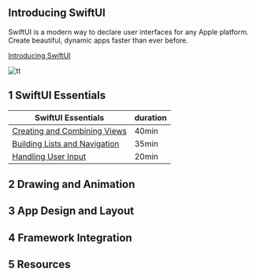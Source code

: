 

## Introducing SwiftUI


SwiftUI is a modern way to declare user interfaces for any Apple platform. 
Create beautiful, dynamic apps faster than ever before.

[Introducing SwiftUI](https://developer.apple.com/tutorials/swiftui/)

![tt](..//pictures/tutorial_swiftUI.png)


## 1 SwiftUI Essentials

| SwiftUI Essentials|duration|
|------------------------|---------|
|[Creating and Combining Views](https://developer.apple.com/tutorials/swiftui/creating-and-combining-views) |40min|
|[Building Lists and Navigation](https://developer.apple.com/tutorials/swiftui/building-lists-and-navigation) |35min|
|[Handling User Input](https://developer.apple.com/tutorials/swiftui/handling-user-input) |20min|

## 2 Drawing and Animation
## 3 App Design and Layout
## 4  Framework Integration
## 5 Resources
